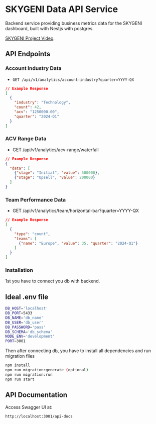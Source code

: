 # SKYGENI Data API Service

Backend service providing business metrics data for the SKYGENI dashboard, built with Nestjs with postgres.

[SKYGENI Project Video](https://drive.google.com/file/d/1qkyPhPBPOl6M4rURDv4zHFtdUMHgc4mg/view?usp=sharing).


## API Endpoints

### Account Industry Data
- `GET /api/v1/analytics/account-industry?quarter=YYYY-QX`
```json
// Example Response
[
  {
    "industry": "Technology",
    "count": 42,
    "acv": "1250000.00",
    "quarter": "2024-Q1"
  }
]
```

### ACV Range Data
- GET /api/v1/analytics/acv-range/waterfall

```json
// Example Response
{
  "data": [
    {"stage": "Initial", "value": 500000},
    {"stage": "Upsell", "value": 200000}
  ]
}
```

### Team Performance Data
- GET /api/v1/analytics/team/horizontal-bar?quarter=YYYY-QX
```json
// Example Response
[
  {
    "type": "count",
    "teams": [
      {"name": "Europe", "value": 35, "quarter": "2024-Q1"}
    ]
  }
]
```


### Installation

1st you have to connect you db with backend.

## Ideal .env file

```bash
DB_HOST='localhost'
DB_PORT=5433
DB_NAME='db_name'
DB_USER='db_user'
DB_PASSWORD='pass'
DB_SCHEMA='db_schema'
NODE_ENV='development'
PORT=3001
```
Then after connecting db, you have to install all dependencies and run migration files
```bash
npm install
npm run migration:generate (optional)
npm run migration:run
npm run start
```

## API Documentation

Access Swagger UI at:
```bash
http://localhost:3001/api-docs
```